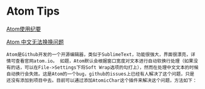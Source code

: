 # Atom Tips
	
[Atom使用纪要](http://www.cnblogs.com/Darren_code/p/atom.html)

	
[Atom 中文无法换换问题](http://blog.csdn.net/qinxiandiqi/article/details/48317003)	

	Atom是Github开发的一个开源编辑器，类似于SublimeText，功能很强大，界面很漂亮，详情可查看官网atom.io。 如题，Atom默认会根据窗口宽度对文本进行自动软换行处理（如果没有的话，可以在File->Settings下将Soft Wrap选项的勾打上），然而在处理中文文本的时候自动换行会失效。这是Atom的一个bug，github的issues上已经有人解决了这个问题，只是还没有添加到项目中去。目前可以通过添加AtomicChar这个插件来解决这个问题，方法如下：
